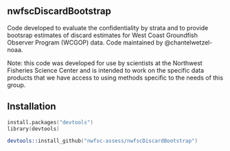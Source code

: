 ## nwfscDiscardBootstrap

Code developed to evaluate the confidentiality by strata and to provide bootsrap estimates of discard estimates for West Coast Groundfish Observer Program (WCGOP) data. Code maintained by @chantelwetzel-noaa.

Note: this code was developed for use by scientists at the Northwest Fisheries Science Center and is intended to work on the specific data products that we have access to using methods specific to the needs of this group.
## Installation

```S
install.packages("devtools")
library(devtools)

devtools::install_github("nwfsc-assess/nwfscDiscardBootstrap")
```

